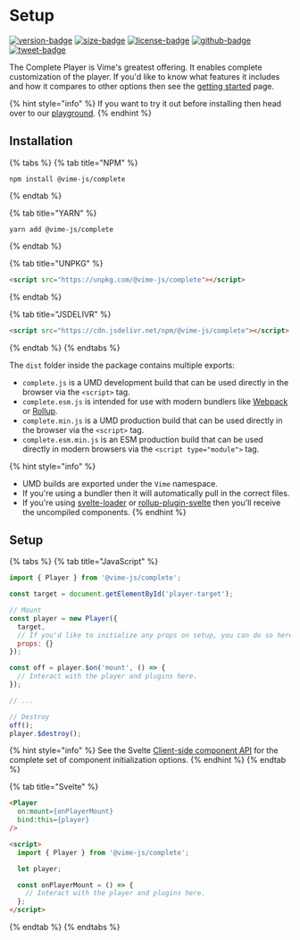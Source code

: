 # Setup

[![version-badge]][package]
[![size-badge]][size]
[![license-badge]][license]
[![github-badge]][github]
[![tweet-badge]][tweet]

The Complete Player is Vime's greatest offering. It enables complete customization of the player. If you'd like to 
know what features it includes and how it compares to other options then see the [getting started](../getting-started.md) page.

{% hint style="info" %}
If you want to try it out before installing then head over to our [playground][vime-playground].
{% endhint %}

[package]: https://www.npmjs.com/package/@vime-js/complete
[version-badge]: https://img.shields.io/npm/v/@vime-js/complete?style=flat-square
[size]: https://bundlephobia.com/result?p=@vime-js/complete
[size-badge]: https://img.shields.io/bundlephobia/minzip/@vime-js/complete?label=min%2Bgzip&style=flat-square
[license]: https://github.com/vime-js/vime/blob/master/LICENSE
[license-badge]: https://img.shields.io/github/license/vime-js/vime?color=blue&style=flat-square
[tweet]: https://twitter.com/intent/tweet?text=Check%20out%20Vime%20%28https%3A%2F%2Fgithub.com%2Fvime-js%2Fvime%29%2C%20it%20makes%20embedding%20and%20using%20media%20players%20for%20the%20web%20simple.%20It%20supports%20Html5%2C%20YouTube%2C%20Dailymotion%2C%20Vimeo%20and%20more%20to%20come%21
[tweet-badge]: https://img.shields.io/twitter/url?style=social&url=https%3A%2F%2Fgithub.com%2Fvime-js%2Fvime
[github]: https://github.com/vime-js/vime
[github-badge]: https://img.shields.io/github/stars/vime-js/vime?style=social
[vime-playground]: https://playground.vime-js.com/?path=/story/complete

## Installation

{% tabs %}
{% tab title="NPM" %}
```
npm install @vime-js/complete
```
{% endtab %}

{% tab title="YARN" %}
```
yarn add @vime-js/complete
```
{% endtab %}

{% tab title="UNPKG" %}
```html
<script src="https://unpkg.com/@vime-js/complete"></script>
```
{% endtab %}

{% tab title="JSDELIVR" %}
```html
<script src="https://cdn.jsdelivr.net/npm/@vime-js/complete"></script>
```
{% endtab %}
{% endtabs %}

The `dist` folder inside the package contains multiple exports:

- `complete.js` is a UMD development build that can be used directly in the browser via the `<script>` tag.
- `complete.esm.js` is intended for use with modern bundlers like [Webpack][webpack] or [Rollup][rollup].
- `complete.min.js` is a UMD production build that can be used directly in the browser via the `<script>` tag.
- `complete.esm.min.js` is an ESM production build that can be used directly in modern browsers via the `<script type="module">` tag.

{% hint style="info" %}
* UMD builds are exported under the `Vime` namespace.
* If you're using a bundler then it will automatically pull in the correct files.
* If you're using [svelte-loader][svelte-loader] or [rollup-plugin-svelte][svelte-rollup] then you'll receive the uncompiled components.
{% endhint %}

[webpack]: https://webpack.js.org
[rollup]: http://rollupjs.org/guide/en
[svelte-loader]: https://github.com/sveltejs/svelte-loader
[svelte-rollup]: https://github.com/sveltejs/rollup-plugin-svelte

## Setup

{% tabs %}
{% tab title="JavaScript" %}
```js
import { Player } from '@vime-js/complete';

const target = document.getElementById('player-target');

// Mount
const player = new Player({
  target,
  // If you'd like to initialize any props on setup, you can do so here.
  props: {}
});

const off = player.$on('mount', () => {
  // Interact with the player and plugins here.
});

// ...

// Destroy
off();
player.$destroy();
```

{% hint style="info" %}
See the Svelte [Client-side component API][svelte-client-api] for the complete set of component initialization options.
{% endhint %}
{% endtab %}

[svelte-client-api]: https://svelte.dev/docs#Client-side_component_API

{% tab title="Svelte" %}
```html
<Player
  on:mount={onPlayerMount}
  bind:this={player} 
/>

<script>
  import { Player } from '@vime-js/complete';

  let player;

  const onPlayerMount = () => {
    // Interact with the player and plugins here.
  };
</script>
```
{% endtab %}
{% endtabs %}
